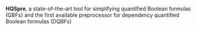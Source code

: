 **HQSpre**, a state-of-the-art tool for simplifying quantified Boolean formulas (QBFs) and the first available preprocessor for dependency quantified Boolean formulas (DQBFs)